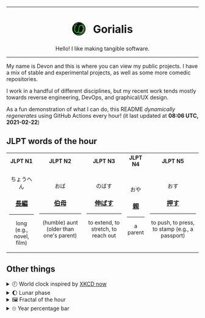 ***

<h1 align="center">
<sub>
    <img src="readme/resources/avatar.png" height="36">
</sub>
&nbsp;
Gorialis
</h1>
<p align="center">
Hello! I like making tangible software.
</p>

***

My name is Devon and this is where you can view my public projects. I have a mix of stable and experimental projects, as well as some more comedic repositories.

I work in a handful of different disciplines, but my recent work tends mostly towards reverse engineering, DevOps, and graphical/UX design.

As a fun demonstration of what I can do, this README *dynamically regenerates* using GitHub Actions every hour! (it last updated at **08:06 UTC, 2021-02-22**)

<h2>JLPT words of the hour</h2>
<table>
    <tr>
        <th>JLPT N1</th>
        <th>JLPT N2</th>
        <th>JLPT N3</th>
        <th>JLPT N4</th>
        <th>JLPT N5</th>
    </tr>
    <tr>
        <td>
            <p align="center">ちょうへん</p>
            <h3 align="center"><b><a href="https://jisho.org/search/%E9%95%B7%E7%B7%A8">長編</a></b></h3>
            <hr>
            <p align="center">long (e.g.,<wbr> novel,<wbr> film)</p>
        </td>
        <td>
            <p align="center">おば</p>
            <h3 align="center"><b><a href="https://jisho.org/search/%E4%BC%AF%E6%AF%8D">伯母</a></b></h3>
            <hr>
            <p align="center">(humble) aunt (older than one's parent)</p>
        </td>
        <td>
            <p align="center">のばす</p>
            <h3 align="center"><b><a href="https://jisho.org/search/%E4%BC%B8%E3%81%B0%E3%81%99">伸ばす</a></b></h3>
            <hr>
            <p align="center">to extend,<wbr> to stretch,<wbr> to reach out</p>
        </td>
        <td>
            <p align="center">おや</p>
            <h3 align="center"><b><a href="https://jisho.org/search/%E8%A6%AA">親</a></b></h3>
            <hr>
            <p align="center">a parent</p>
        </td>
        <td>
            <p align="center">おす</p>
            <h3 align="center"><b><a href="https://jisho.org/search/%E6%8A%BC%E3%81%99">押す</a></b></h3>
            <hr>
            <p align="center">to push,<wbr> to press,<wbr> to stamp (e.g.,<wbr> a passport)</p>
        </td>
    </tr>
</table>

<h2>Other things</h2>
<details>
<summary>🕗  World clock inspired by <a href="https://xkcd.com/now">XKCD now</a></summary>

> <img src="generated/now.png" width="512">

</details>
<details>
<summary>🌔 Lunar phase</summary>

The moon is approximately 37.93% through its phase (Waxing Gibbous).

</details>
<details>
<summary>&#x1f5bc; Fractal of the hour</summary>

> <img src="generated/fractal.png" width="512">

</details>
<details>
<summary>&#x23f2; Year percentage bar</summary>
<pre><code>2021 [██▁▁▁▁▁▁▁▁▁▁▁▁▁▁▁▁▁▁] 14.34%</code></pre>
</details>
